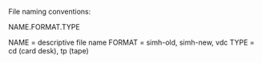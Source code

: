 File naming conventions:

NAME.FORMAT.TYPE

NAME = descriptive file name
FORMAT = simh-old, simh-new, vdc
TYPE = cd (card desk), tp (tape)
